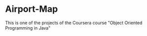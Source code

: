# Airport-Map
This is one of the projects of the Coursera course "Object Oriented Programming in Java"
